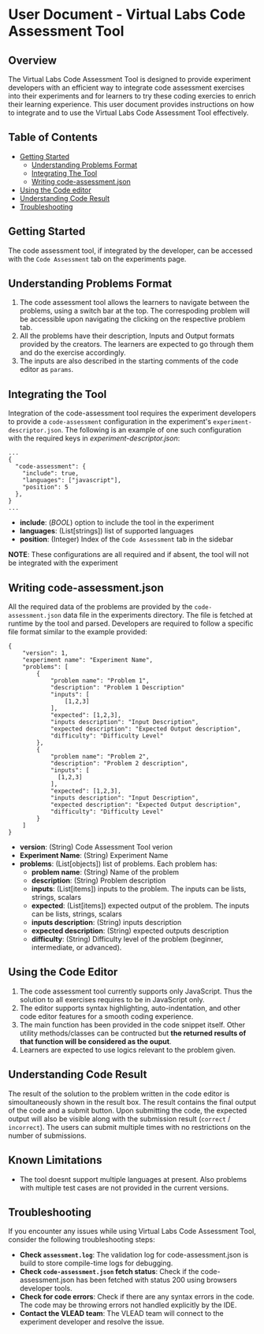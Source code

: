 # User Document - Virtual Labs Code Assessment Tool

## Overview

The Virtual Labs Code Assessment Tool is designed to provide experiment developers with an efficient way to integrate code assessment exercises into their experiments and for learners to try these coding exercies to enrich their learning experience. This user document provides instructions on how to integrate and to use the Virtual Labs Code Assessment Tool effectively.

## Table of Contents

- [Getting Started](#getting-started)
  - [Understanding Problems Format](#understanding-problems-format)
  - [Integrating The Tool](#integrating-the-tool)
  - [Writing code-assessment.json](#writing-code-assessment.json)
- [Using the Code editor](#using-the-code-editor)
- [Understanding Code Result](#understanding-code-result)
- [Troubleshooting](#troubleshooting)

## Getting Started

The code assessment tool, if integrated by the developer, can be accessed with the `Code Assessment` tab on the experiments page.

## Understanding Problems Format

1. The code assessment tool allows the learners to navigate between the problems, using a switch bar at the top. The correspoding problem will be accessible upon navigating the clicking on the respective problem tab. 
2. All the problems have their description, Inputs and Output formats provided by the creators. The learners are expected to go through them and do the exercise accordingly.
3. The inputs are also described in the starting comments of the code editor as `params`.

## Integrating the Tool

Integration of the code-assessment tool requires the experiment developers to provide a `code-assessment` configuration in the experiment's `experiment-descriptor.json`. The following is an example of one such configuration with the required keys in *experiment-descriptor.json*:
```
...
{
  "code-assessment": {
    "include": true,
    "languages": ["javascript"],
    "position": 5
  },
}
...
```
- **include**: (*BOOL*) option to include the tool in the experiment
- **languages**: (List[strings]) list of supported languages
- **position**: (Integer) Index of the `Code Assessment` tab in the sidebar

**NOTE**: These configurations are all required and if absent, the tool will not be integrated with the experiment

## Writing code-assessment.json

All the required data of the problems are provided by the   `code-assessment.json` data file in the experiments directory. The file is fetched at runtime by the tool and parsed. Developers are required to follow a specific file format similar to the example provided:
```
{
    "version": 1,
    "experiment name": "Experiment Name",
    "problems": [
        {
            "problem name": "Problem 1",
            "description": "Problem 1 Description"
            "inputs": [
                [1,2,3]
            ],
            "expected": [1,2,3],
            "inputs description": "Input Description",
            "expected description": "Expected Output description",
            "difficulty": "Difficulty Level"
        },
        {
            "problem name": "Problem 2",
            "description": "Problem 2 description",
            "inputs": [
              [1,2,3]
            ],
            "expected": [1,2,3],
            "inputs description": "Input Description",
            "expected description": "Expected Output description",
            "difficulty": "Difficulty Level"
        }
    ]
}
```
- **version**: (String) Code Assessment Tool verion
- **Experiment Name**: (String) Experiment Name
- **problems**: (List[objects]) list of problems. Each problem has:
  - **problem name**: (String) Name of the problem
  - **description**: (String) Problem description
  - **inputs**: (List[items]) inputs to the problem. The inputs can be lists, strings, scalars
  - **expected**: (List[items]) expected output of the problem. The inputs can be lists, strings, scalars
  - **inputs description**: (String) inputs description
  - **expected description**: (String) expected outputs description
  - **difficulty**: (String) Difficulty level of the problem (beginner, intermediate, or advanced).

## Using the Code Editor
1. The code assessment tool currently supports only JavaScript. Thus the solution to all exercises requires to be in JavaScript only.
2. The editor supports syntax highlighting, auto-indentation, and other code editor features for a smooth coding experience.
3. The main function has been provided in the code snippet itself. Other utility methods/classes can be contructed but **the returned results of that function will be considered as the ouput**.
4. Learners are expected to use logics relevant to the problem given.

## Understanding Code Result

The result of the solution to the problem written in the code editor is simoultaneously shown in the result box. The result contains the final output of the code and a submit button. Upon submitting the code, the expected output will also be visible along with the submission result (`correct` / `incorrect`). The users can submit multiple times with no restrictions on the number of submissions.

## Known Limitations

- The tool doesnt support multiple languages at present. Also problems with multiple test cases are not provided in the current versions.

## Troubleshooting

If you encounter any issues while using Virtual Labs Code Assessment Tool, consider the following troubleshooting steps:


- **Check `assessment.log`**: The validation log for code-assessment.json is build to store compile-time logs for debugging.
- **Check `code-assessment.json` fetch status**: Check if the code-assessment.json has been fetched with status 200 using browsers developer tools.
- **Check for code errors**: Check if there are any syntax errors in the code. The code may be throwing errors not handled explicitly by the IDE.
- **Contact the VLEAD team**: The VLEAD team will connect to the experiment developer and resolve the issue.
